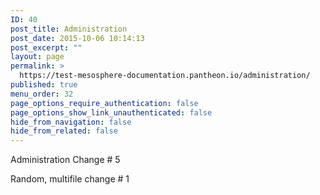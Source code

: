 ```yaml
---
ID: 40
post_title: Administration
post_date: 2015-10-06 10:14:13
post_excerpt: ""
layout: page
permalink: >
  https://test-mesosphere-documentation.pantheon.io/administration/
published: true
menu_order: 32
page_options_require_authentication: false
page_options_show_link_unauthenticated: false
hide_from_navigation: false
hide_from_related: false
---
```

Administration Change # 5

Random, multifile change # 1